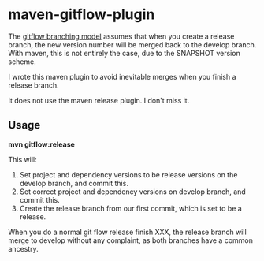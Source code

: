 

maven-gitflow-plugin
====================

The [gitflow branching model](http://nvie.com/posts/a-successful-git-branching-model/) assumes that
when you create a release branch, the new version number will be merged back to the develop branch.
With maven, this is not entirely the case, due to the SNAPSHOT version scheme.

I wrote this maven plugin to avoid inevitable merges when you finish a release branch.

It does not use the maven release plugin. I don't miss it.

Usage
-----

**mvn gitflow:release**

This will:

1. Set project and dependency versions to be release versions on the develop branch, and commit this.
2. Set correct project and dependency versions on develop branch, and commit this.
3. Create the release branch from our first commit, which is set to be a release.

When you do a normal git flow release finish XXX, the release branch will merge to develop without any
complaint, as both branches have a common ancestry.

